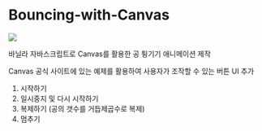 # Bouncing-with-Canvas

<img src="https://user-images.githubusercontent.com/68722179/149880836-ab7ea0b5-6266-49aa-a607-bab9ccdaed26.png" />

바닐라 자바스크립트로
Canvas를 활용한 공 튕기기 애니메이션 제작

Canvas 공식 사이트에 있는 예제를 활용하여
사용자가 조작할 수 있는 버튼 UI 추가

1. 시작하기
2. 일시중지 및 다시 시작하기
3. 복제하기 (공의 갯수를 거듭제곱수로 복제)
4. 멈추기
